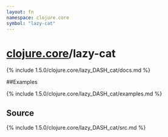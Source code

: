 ```yaml
---
layout: fn
namespace: clojure.core
symbol: "lazy-cat"
---
```


# [clojure.core](../)/lazy-cat

{% include 1.5.0/clojure.core/lazy_DASH_cat/docs.md %}

##Examples

{% include 1.5.0/clojure.core/lazy_DASH_cat/examples.md %}
## Source
{% include 1.5.0/clojure.core/lazy_DASH_cat/src.md %}

